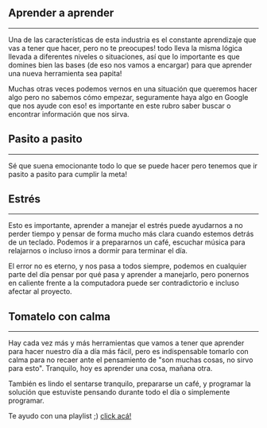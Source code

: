## Aprender a aprender
---

Una de las características de esta industria es el constante aprendizaje que vas a tener que hacer, pero no te preocupes! todo lleva la misma lógica llevada a diferentes niveles o situaciones, así que lo importante es que domines bien las bases (de eso nos vamos a encargar) para que aprender una nueva herramienta sea papita!

Muchas otras veces podemos vernos en una situación que queremos hacer algo pero no sabemos cómo empezar, seguramente haya algo en Google que nos ayude con eso! es importante en este rubro saber buscar o encontrar información que nos sirva.

## Pasito a pasito
---

Sé que suena emocionante todo lo que se puede hacer pero tenemos que ir pasito a pasito para cumplir la meta! 

## Estrés
---

Esto es importante, aprender a manejar el estrés puede ayudarnos a no perder tiempo y pensar de forma mucho más clara cuando estemos detrás de un teclado. Podemos ir a prepararnos un café, escuchar música para relajarnos o incluso irnos a dormir para terminar el día. 

El error no es eterno, y nos pasa a todos siempre, podemos en cualquier parte del día pensar por qué pasa y aprender a manejarlo, pero ponernos en caliente frente a la computadora puede ser contradictorio e incluso afectar al proyecto.

## Tomatelo con calma
---

Hay cada vez más y más herramientas que vamos a tener que aprender para hacer nuestro día a día más fácil, pero es indispensable tomarlo con calma para no recaer ante el pensamiento de "son muchas cosas, no sirvo para esto". Tranquilo, hoy es aprender una cosa, mañana otra.

También es lindo el sentarse tranquilo, prepararse un café, y programar la solución que estuviste pensando durante todo el día o simplemente programar.

Te ayudo con una playlist ;) [click acá!](https://open.spotify.com/playlist/5IB8fVTkdeaEIN95tcNVTr?si=d165ae8206034673)
